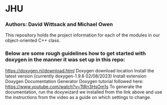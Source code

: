 # JHU
### Authors: David Wittsack and Michael Owen
This repository holds the project information for each of the modules in our object-oriented C++ class. 

### Below are some rough guidelines how to get started with doxygen in the manner it was set up in this repo: 
 https://doxygen.nl/download.html Doxygen download location
 Install the latest version (currently doxygen-1.9.6  02/08/2023)
 Install extension Doxygen Documentation Generator
 Doxygen tutorial followed here: https://www.youtube.com/watch?v=TtRn3HsOm1s
 To generate the documentation, run the doxywizard we installed from the link above and use the instructions from the video as a guide on which settings to change.